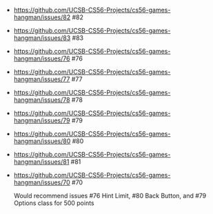* https://github.com/UCSB-CS56-Projects/cs56-games-hangman/issues/82  #82
* https://github.com/UCSB-CS56-Projects/cs56-games-hangman/issues/83  #83
* https://github.com/UCSB-CS56-Projects/cs56-games-hangman/issues/76  #76
* https://github.com/UCSB-CS56-Projects/cs56-games-hangman/issues/77  #77
* https://github.com/UCSB-CS56-Projects/cs56-games-hangman/issues/78  #78
* https://github.com/UCSB-CS56-Projects/cs56-games-hangman/issues/79  #79
* https://github.com/UCSB-CS56-Projects/cs56-games-hangman/issues/80  #80
* https://github.com/UCSB-CS56-Projects/cs56-games-hangman/issues/81  #81
* https://github.com/UCSB-CS56-Projects/cs56-games-hangman/issues/70  #70
 
  Would recommend issues #76 Hint Limit, #80 Back Button, and #79 Options class for 500 points  


